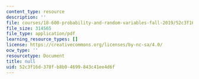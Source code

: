 ```yaml
---
content_type: resource
description: ''
file: courses/18-600-probability-and-random-variables-fall-2019/52c3f16d378fb8b04699843c41ee4d6f_MIT18_600F19_lec3.pdf
file_size: 314565
file_type: application/pdf
learning_resource_types: []
license: https://creativecommons.org/licenses/by-nc-sa/4.0/
ocw_type: ''
resourcetype: Document
title: null
uid: 52c3f16d-378f-b8b0-4699-843c41ee4d6f
---
```

